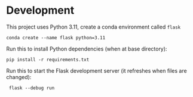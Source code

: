 # Development
This project uses Python 3.11, create a conda environment called `flask`
```
conda create --name flask python=3.11
```
Run this to install Python dependencies (when at base directory):  
```
pip install -r requirements.txt
```

Run this to start the Flask development server (it refreshes when files are changed):
```
 flask --debug run
```